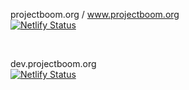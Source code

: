 projectboom.org / www.projectboom.org
<br>
[![Netlify Status](https://api.netlify.com/api/v1/badges/e1736d41-a997-4910-883d-046473d9d15f/deploy-status)](https://app.netlify.com/sites/projectboom/deploys)

<br>

dev.projectboom.org
<br>
[![Netlify Status](https://api.netlify.com/api/v1/badges/3c3555f8-051d-4848-8470-2fcfaa384a81/deploy-status)](https://app.netlify.com/sites/devprojectboomorg/deploys)
